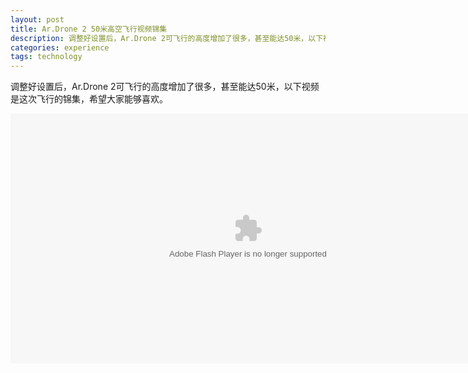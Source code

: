 ```yaml
---
layout: post
title: Ar.Drone 2 50米高空飞行视频锦集
description: 调整好设置后，Ar.Drone 2可飞行的高度增加了很多，甚至能达50米，以下视频是这次飞行的锦集，希望大家能够喜欢。
categories: experience
tags: technology
---
```

调整好设置后，Ar.Drone 2可飞行的高度增加了很多，甚至能达50米，以下视频是这次飞行的锦集，希望大家能够喜欢。

<embed src="http://player.youku.com/player.php/sid/XNDM4MDE0OTQ0/v.swf" allowFullScreen="true" quality="high" width="760" height="400" align="middle" allowScriptAccess="always" type="application/x-shockwave-flash"></embed>